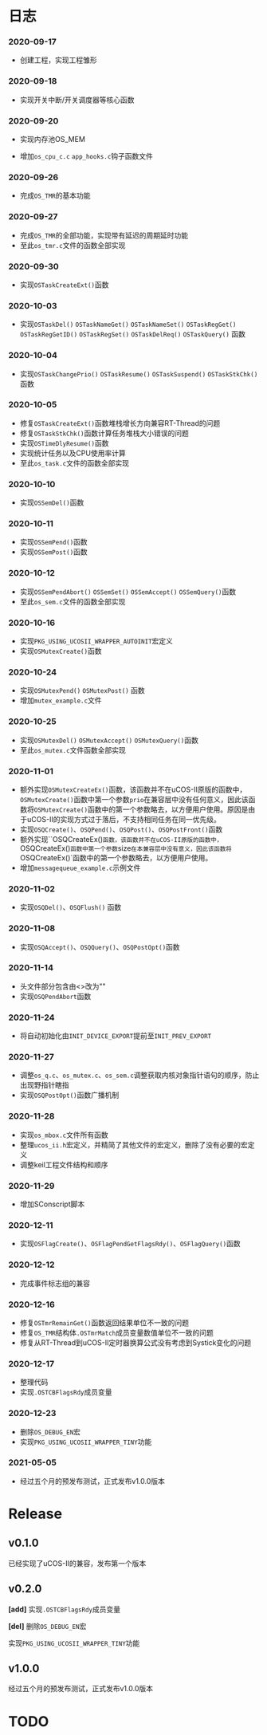 # 日志

### 2020-09-17

- 创建工程，实现工程雏形


### 2020-09-18

- 实现开关中断/开关调度器等核心函数


### 2020-09-20

- 实现内存池OS_MEM

- 增加`os_cpu_c.c` `app_hooks.c`钩子函数文件

### 2020-09-26

- 完成`OS_TMR`的基本功能

### 2020-09-27

- 完成`OS_TMR`的全部功能，实现带有延迟的周期延时功能
- 至此`os_tmr.c`文件的函数全部实现

### 2020-09-30

- 实现`OSTaskCreateExt()`函数

### 2020-10-03

- 实现`OSTaskDel()` `OSTaskNameGet()` `OSTaskNameSet()` `OSTaskRegGet()` `OSTaskRegGetID()` `OSTaskRegSet()` `OSTaskDelReq()` `OSTaskQuery()` 函数

### 2020-10-04

- 实现`OSTaskChangePrio()` `OSTaskResume()` `OSTaskSuspend()` `OSTaskStkChk()`函数

### 2020-10-05

- 修复`OSTaskCreateExt()`函数堆栈增长方向兼容RT-Thread的问题
- 修复`OSTaskStkChk()`函数计算任务堆栈大小错误的问题
- 实现`OSTimeDlyResume()`函数
- 实现统计任务以及CPU使用率计算
- 至此`os_task.c`文件的函数全部实现

### 2020-10-10

- 实现`OSSemDel()`函数

### 2020-10-11

- 实现`OSSemPend()`函数
- 实现`OSSemPost()`函数

### 2020-10-12

- 实现`OSSemPendAbort()` `OSSemSet()` ``OSSemAccept()`` `OSSemQuery()`函数
- 至此`os_sem.c`文件的函数全部实现

### 2020-10-16

- 实现`PKG_USING_UCOSII_WRAPPER_AUTOINIT`宏定义
- 实现`OSMutexCreate()`函数

### 2020-10-24

- 实现`OSMutexPend()` `OSMutexPost()` 函数
- 增加`mutex_example.c`文件

### 2020-10-25

- 实现`OSMutexDel()` `OSMutexAccept()` `OSMutexQuery()`函数
- 至此`os_mutex.c`文件函数全部实现

### 2020-11-01

- 额外实现`OSMutexCreateEx()`函数，该函数并不在uCOS-II原版的函数中，`OSMutexCreate()`函数中第一个参数`prio`在兼容层中没有任何意义，因此该函数将`OSMutexCreate()`函数中的第一个参数略去，以方便用户使用。原因是由于uCOS-II的实现方式过于落后，不支持相同任务在同一优先级。
- 实现`OSQCreate()`、`OSQPend()`、`OSQPost()`、`OSQPostFront()`函数
- 额外实现``OSQCreateEx()`函数，该函数并不在uCOS-II原版的函数中，`OSQCreateEx()`函数中第一个参数`size`在本兼容层中没有意义，因此该函数将`OSQCreateEx()`函数中的第一个参数略去，以方便用户使用。
- 增加`messagequeue_example.c`示例文件

### 2020-11-02

- 实现`OSQDel()`、`OSQFlush()` 函数

### 2020-11-08

- 实现`OSQAccept()`、`OSQQuery()`、`OSQPostOpt()`函数

### 2020-11-14

- 头文件部分包含由<>改为""
- 实现`OSQPendAbort`函数

### 2020-11-24

- 将自动初始化由`INIT_DEVICE_EXPORT`提前至`INIT_PREV_EXPORT`

### 2020-11-27

- 调整`os_q.c`、`os_mutex.c`、`os_sem.c`调整获取内核对象指针语句的顺序，防止出现野指针瞎指
- 实现`OSQPostOpt()`函数广播机制

### 2020-11-28

- 实现`os_mbox.c`文件所有函数
- 整理`ucos_ii.h`宏定义，并精简了其他文件的宏定义，删除了没有必要的宏定义
- 调整keil工程文件结构和顺序

### 2020-11-29

- 增加SConscript脚本

### 2020-12-11

- 实现`OSFlagCreate()`、`OSFlagPendGetFlagsRdy()`、`OSFlagQuery()`函数


### 2020-12-12

- 完成事件标志组的兼容

### 2020-12-16

- 修复`OSTmrRemainGet()`函数返回结果单位不一致的问题
- 修复`OS_TMR`结构体`.OSTmrMatch`成员变量数值单位不一致的问题
- 修复从RT-Thread到uCOS-II定时器换算公式没有考虑到Systick变化的问题

### 2020-12-17

- 整理代码
- 实现`.OSTCBFlagsRdy`成员变量

### 2020-12-23

- 删除`OS_DEBUG_EN`宏
- 实现`PKG_USING_UCOSII_WRAPPER_TINY`功能

### 2021-05-05

- 经过五个月的预发布测试，正式发布v1.0.0版本



# Release

## v0.1.0

已经实现了uCOS-II的兼容，发布第一个版本



## v0.2.0

**[add]** 实现`.OSTCBFlagsRdy`成员变量

**[del]** 删除`OS_DEBUG_EN`宏

实现`PKG_USING_UCOSII_WRAPPER_TINY`功能



## v1.0.0

经过五个月的预发布测试，正式发布v1.0.0版本



# TODO

